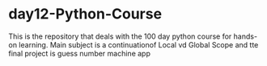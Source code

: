 # day12-Python-Course
This is the repository that deals with the 100 day python course for hands-on learning. Main subject is a continuationof Local vd Global Scope  and tte final project is guess number machine app
